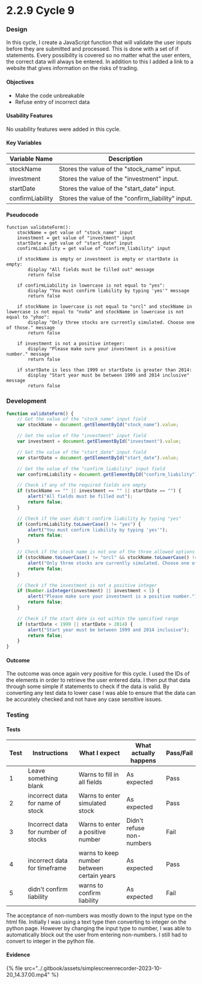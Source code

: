 # 2.2.9 Cycle 9

### Design <a href="#design" id="design"></a>

In this cycle, I create a JavaScript function that will validate the user inputs before they are submitted and processed. This is done with a set of if statements. Every possibility is covered so no matter what the user enters, the correct data will always be entered. In addition to this I added a link to a website that gives information on the risks of trading.

#### Objectives <a href="#objectives" id="objectives"></a>

* Make the code unbreakable
* Refuse entry of incorrect data

#### Usability Features <a href="#usability-features" id="usability-features"></a>

No usability features were added in this cycle.

#### Key Variables <a href="#key-variables" id="key-variables"></a>

| Variable Name    | Description                                         |
| ---------------- | --------------------------------------------------- |
| stockName        | Stores the value of the "stock\_name" input.        |
| investment       | Stores the value of the "investment" input.         |
| startDate        | Stores the value of the "start\_date" input.        |
| confirmLiability | Stores the value of the "confirm\_liability" input. |

#### Pseudocode <a href="#pseudocode" id="pseudocode"></a>

```
function validateForm():
    stockName = get value of "stock_name" input
    investment = get value of "investment" input
    startDate = get value of "start_date" input
    confirmLiability = get value of "confirm_liability" input

    if stockName is empty or investment is empty or startDate is empty:
        display "All fields must be filled out" message
        return false

    if confirmLiability in lowercase is not equal to "yes":
        display "You must confirm liability by typing 'yes'" message
        return false

    if stockName in lowercase is not equal to "orcl" and stockName in lowercase is not equal to "nvda" and stockName in lowercase is not equal to "yhoo":
        display "Only three stocks are currently simulated. Choose one of those." message
        return false

    if investment is not a positive integer:
        display "Please make sure your investment is a positive number." message
        return false

    if startDate is less than 1999 or startDate is greater than 2014:
        display "Start year must be between 1999 and 2014 inclusive" message
        return false

```

### Development <a href="#development" id="development"></a>

```javascript
function validateForm() {
    // Get the value of the "stock_name" input field
    var stockName = document.getElementById("stock_name").value;

    // Get the value of the "investment" input field
    var investment = document.getElementById("investment").value;

    // Get the value of the "start_date" input field
    var startDate = document.getElementById("start_date").value;

    // Get the value of the "confirm_liability" input field
    var confirmLiability = document.getElementById("confirm_liability").value;

    // Check if any of the required fields are empty
    if (stockName == "" || investment == "" || startDate == "") {
        alert("All fields must be filled out");
        return false;
    }

    // Check if the user didn't confirm liability by typing "yes"
    if (confirmLiability.toLowerCase() != "yes") {
        alert("You must confirm liability by typing 'yes'");
        return false;
    }

    // Check if the stock name is not one of the three allowed options
    if (stockName.toLowerCase() != "orcl" && stockName.toLowerCase() != "nvda" && stockName.toLowerCase() != "yhoo") {
        alert("Only three stocks are currently simulated. Choose one of those.");
        return false;
    }

    // Check if the investment is not a positive integer
    if (Number.isInteger(investment) || investment < 1) {
        alert("Please make sure your investment is a positive number.");
        return false;
    }

    // Check if the start date is not within the specified range
    if (startDate < 1999 || startDate > 2014) {
        alert("Start year must be between 1999 and 2014 inclusive");
        return false;
    }
}

```

#### Outcome <a href="#outcome" id="outcome"></a>

The outcome was once again very positive for this cycle. I used the IDs of the elements in order to retrieve the user entered data. I then  put that data through some simple if statements to check if the data is valid. By converting any test data to lower case I was able to ensure that the data can be accurately checked and not have any case sensitive issues.

### Testing <a href="#testing" id="testing"></a>

#### Tests <a href="#tests" id="tests"></a>

| Test | Instructions                        | What I expect                              | What actually happens     | Pass/Fail |
| ---- | ----------------------------------- | ------------------------------------------ | ------------------------- | --------- |
| 1    | Leave something blank               | Warns to fill in all fields                | As expected               | Pass      |
| 2    | incorrect data for name of stock    | Warns to enter simulated stock             | As expected               | Pass      |
| 3    | Incorrect data for number of stocks | Warns to enter a positive number           | Didn't refuse non-numbers | Fail      |
| 4    | incorrect data for timeframe        | warns to keep number between certain years | As expected               | Pass      |
| 5    | didn't confirm liability            | warns to confirm liability                 | As expected               | Fail      |

The acceptance of non-numbers was mostly down to the input type on the html file. Initially I was using a text type then converting to integer on the python page. However by changing the input type to number, I was able to automatically block out the user from entering non-numbers. I still had to convert to integer in the python file.

#### Evidence <a href="#evidence" id="evidence"></a>

{% file src="../.gitbook/assets/simplescreenrecorder-2023-10-20_14.37.00.mp4" %}
